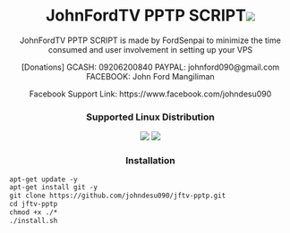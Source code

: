 
<h1 align="center">JohnFordTV PPTP SCRIPT<img src="https://img.shields.io/badge/Version-3.0-blue.svg"></h1>

<p align="center">JohnFordTV PPTP SCRIPT is made by FordSenpai to minimize the time consumed and user involvement in setting up your VPS</p>
<p align="center">[Donations] GCASH: 09206200840 PAYPAL: johnford090@gmail.com FACEBOOK: John Ford Mangiliman</p>
<p align="center">Facebook Support Link: https://www.facebook.com/johndesu090</p>

<h3 align="center">Supported Linux Distribution</h3>
<p align="center">
  <a><img src="https://img.shields.io/badge/Support-Ubuntu16-red.svg"></a>
  <a><img src="https://img.shields.io/badge/Support-Debian9-red.svg"></a>
</p>

<h3 align="center">Installation</h3>

<p align="center">
  
  ```html
apt-get update -y
apt-get install git -y
git clone https://github.com/johndesu090/jftv-pptp.git
cd jftv-pptp
chmod +x ./*
./install.sh
  ```

</p>

